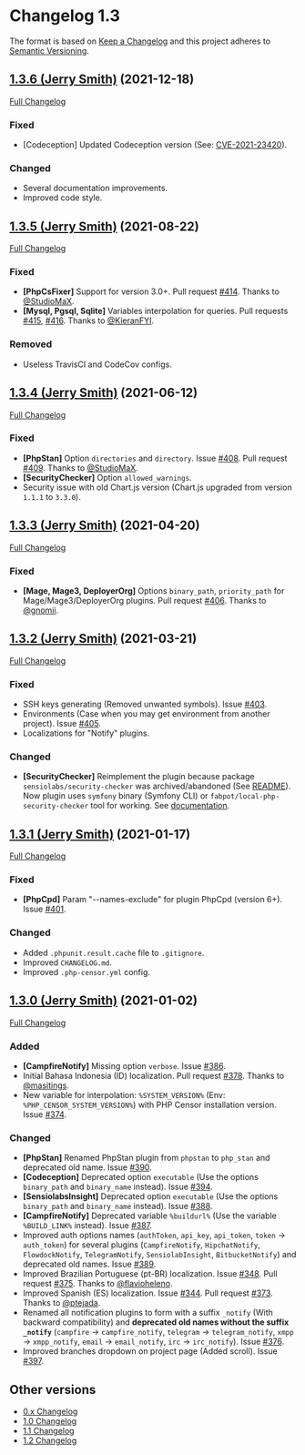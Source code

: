 Changelog 1.3
=============

The format is based on [Keep a Changelog](http://keepachangelog.com/en/1.0.0/) and this project adheres to 
[Semantic Versioning](http://semver.org/spec/v2.0.0.html).


## [1.3.6 (Jerry Smith)](https://github.com/php-censor/php-censor/tree/1.3.6) (2021-12-18)

[Full Changelog](https://github.com/php-censor/php-censor/compare/1.3.5...1.3.6)

### Fixed

- [Codeception] Updated Codeception version (See: [CVE-2021-23420](https://cve.mitre.org/cgi-bin/cvename.cgi?name=CVE-2021-23420)).

### Changed

- Several documentation improvements.
- Improved code style.


## [1.3.5 (Jerry Smith)](https://github.com/php-censor/php-censor/tree/1.3.5) (2021-08-22)

[Full Changelog](https://github.com/php-censor/php-censor/compare/1.3.4...1.3.5)

### Fixed

- **[PhpCsFixer]** Support for version 3.0+. Pull request [#414](https://github.com/php-censor/php-censor/pull/414). 
Thanks to [@StudioMaX](https://github.com/StudioMaX).
- **[Mysql, Pgsql, Sqlite]** Variables interpolation for queries. Pull requests 
[#415](https://github.com/php-censor/php-censor/pull/415), [#416](https://github.com/php-censor/php-censor/pull/416). 
Thanks to [@KieranFYI](https://github.com/KieranFYI).

### Removed

- Useless TravisCI and CodeCov configs.


## [1.3.4 (Jerry Smith)](https://github.com/php-censor/php-censor/tree/1.3.4) (2021-06-12)

[Full Changelog](https://github.com/php-censor/php-censor/compare/1.3.3...1.3.4)

### Fixed

- **[PhpStan]** Option `directories` and `directory`. 
Issue [#408](https://github.com/php-censor/php-censor/issues/#408). Pull request 
[#409](https://github.com/php-censor/php-censor/pull/409). Thanks to [@StudioMaX](https://github.com/StudioMaX).
- **[SecurityChecker]** Option `allowed_warnings`.
- Security issue with old Chart.js version (Chart.js upgraded from version `1.1.1` to `3.3.0`).


## [1.3.3 (Jerry Smith)](https://github.com/php-censor/php-censor/tree/1.3.3) (2021-04-20)

[Full Changelog](https://github.com/php-censor/php-censor/compare/1.3.2...1.3.3)

### Fixed

- **[Mage, Mage3, DeployerOrg]** Options `binary_path`, `priority_path` for Mage/Mage3/DeployerOrg plugins. 
Pull request [#406](https://github.com/php-censor/php-censor/pull/406). Thanks to [@gnomii](https://github.com/gnomii).


## [1.3.2 (Jerry Smith)](https://github.com/php-censor/php-censor/tree/1.3.2) (2021-03-21)

[Full Changelog](https://github.com/php-censor/php-censor/compare/1.3.1...1.3.2)

### Fixed

- SSH keys generating (Removed unwanted symbols). Issue [#403](https://github.com/php-censor/php-censor/issues/#403).
- Environments (Case when you may get environment from another project). Issue 
[#405](https://github.com/php-censor/php-censor/issues/#405).
- Localizations for "Notify" plugins.

### Changed

- **[SecurityChecker]** Reimplement the plugin because package `sensiolabs/security-checker` was archived/abandoned 
(See [README](https://github.com/sensiolabs/security-checker#sensiolabs-security-checker)). Now plugin uses `symfony` 
binary (Symfony CLI) or `fabpot/local-php-security-checker` tool for working. See 
[documentation](https://github.com/php-censor/php-censor/blob/release-1.3/docs/en/plugins/security_checker.md).


## [1.3.1 (Jerry Smith)](https://github.com/php-censor/php-censor/tree/1.3.1) (2021-01-17)

[Full Changelog](https://github.com/php-censor/php-censor/compare/1.3.0...1.3.1)

### Fixed

- **[PhpCpd]** Param "--names-exclude" for plugin PhpCpd (version 6+). Issue 
[#401](https://github.com/php-censor/php-censor/issues/#401).

### Changed

- Added `.phpunit.result.cache` file to `.gitignore`.
- Improved `CHANGELOG.md`.
- Improved `.php-censor.yml` config.


## [1.3.0 (Jerry Smith)](https://github.com/php-censor/php-censor/tree/1.3.0) (2021-01-02)

[Full Changelog](https://github.com/php-censor/php-censor/compare/1.2.4...1.3.0)

### Added

- **[CampfireNotify]** Missing option `verbose`. Issue [#386](https://github.com/php-censor/php-censor/issues/#386).
- Initial Bahasa Indonesia (ID) localization. Pull request [#378](https://github.com/php-censor/php-censor/pull/378). 
Thanks to [@masitings](https://github.com/masitings).
- New variable for interpolation: `%SYSTEM_VERSION%` (Env: `%PHP_CENSOR_SYSTEM_VERSION%`) with PHP Censor installation 
version. Issue [#374](https://github.com/php-censor/php-censor/issues/374).

### Changed

- **[PhpStan]** Renamed PhpStan plugin from `phpstan` to `php_stan` and deprecated old name. Issue 
[#390](https://github.com/php-censor/php-censor/issues/#390).
- **[Codeception]** Deprecated option `executable` (Use the options `binary_path` and `binary_name` instead). 
Issue [#394](https://github.com/php-censor/php-censor/issues/#394).
- **[SensiolabsInsight]** Deprecated option `executable` (Use the options `binary_path` and `binary_name` instead).
Issue [#388](https://github.com/php-censor/php-censor/issues/#388).
- **[CampfireNotify]** Deprecated variable `%buildurl%` (Use the variable `%BUILD_LINK%` instead).
Issue [#387](https://github.com/php-censor/php-censor/issues/#387).
- Improved auth options names (`authToken`, `api_key`, `api_token`, `token` -> `auth_token`) for several plugins 
(`CampfireNotify`, `HipchatNotify`, `FlowdockNotify`, `TelegramNotify`, `SensiolabInsight`, `BitbucketNotify`) and 
deprecated old names. Issue [#389](https://github.com/php-censor/php-censor/issues/#389).
- Improved Brazilian Portuguese (pt-BR) localization. Issue [#348](https://github.com/php-censor/php-censor/issues/348).
Pull request [#375](https://github.com/php-censor/php-censor/pull/375). Thanks to 
[@flavioheleno](https://github.com/flavioheleno).
- Improved Spanish (ES) localization. Issue [#344](https://github.com/php-censor/php-censor/issues/344). Pull request 
[#373](https://github.com/php-censor/php-censor/pull/373). Thanks to [@ptejada](https://github.com/ptejada).
- Renamed all notification plugins to form with a suffix `_notify` (With backward compatibility) and **deprecated old 
names without the suffix `_notify`** (`campfire` -> `campfire_notify`, `telegram` -> `telegram_notify`, `xmpp` 
-> `xmpp_notify`, `email` -> `email_notify`, `irc` -> `irc_notify`). Issue 
[#376](https://github.com/php-censor/php-censor/issues/376).
- Improved branches dropdown on project page (Added scroll). Issue 
[#397](https://github.com/php-censor/php-censor/issues/#397).


## Other versions

- [0.x Changelog](/docs/CHANGELOG_0.x.md)
- [1.0 Changelog](/docs/CHANGELOG_1.0.md)
- [1.1 Changelog](/docs/CHANGELOG_1.1.md)
- [1.2 Changelog](/docs/CHANGELOG_1.2.md)
